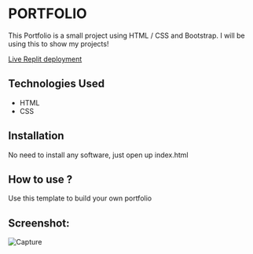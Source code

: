 # PORTFOLIO
This Portfolio is a small project using HTML / CSS and Bootstrap. I will be using this to show my projects!

[Live Replit deployment]()

## Technologies Used
* HTML
* CSS

## Installation
No need to install any software, just open up index.html

## How to use ?
Use this template to build your own portfolio

## Screenshot:
![Capture](https://user-images.githubusercontent.com/110389542/200209720-e68341b4-4ed1-43c7-8861-47fef26e23c9.PNG)
